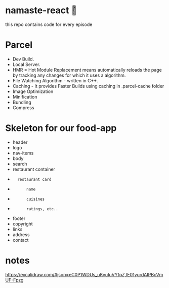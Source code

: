 # namaste-react 🚀
this repo contains code for every episode

# Parcel
- Dev Build.
- Local Server.
- HMR = Hot Module Replacement means automatically reloads the page by tracking any changes for which it uses a algorithm.
- File Watching Algorithm - written in C++.
- Caching - It provides Faster Builds using caching in .parcel-cache folder
- Image Optimization
- Minification
- Bundling
- Compress

# Skeleton for our food-app
* header
*   logo
*   nav-items
* body
*   search
*   restaurant container
*       restaurant card
*           name
*           cuisines
*           ratings, etc..
* footer
*   copyright
*   links
*   address
*   contact

# notes
https://excalidraw.com/#json=eC0P1WDUs_uKvuIuVYfpZ,lE01yurdAIPBcVmUF-Fpzg